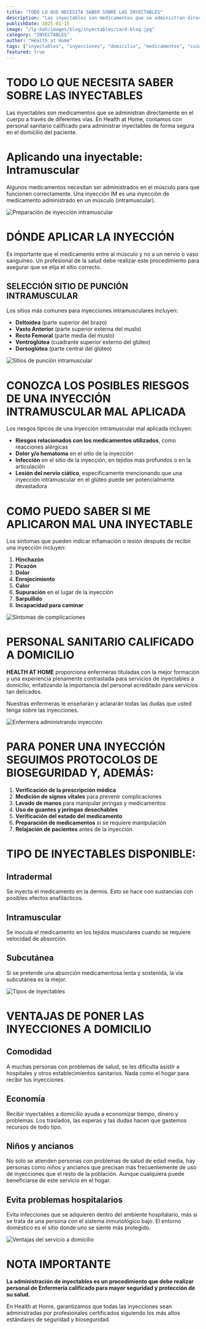 ```yaml
---
title: "TODO LO QUE NECESITA SABER SOBRE LAS INYECTABLES"
description: "Las inyectables son medicamentos que se administran directamente en el cuerpo a través de diferentes vías. En Health at Home, contamos con personal sanitario calificado para administrar inyectables de forma segura en el domicilio del paciente."
publishDate: 2025-01-15
image: "/lp-hah/images/blog/inyectables/card-blog.jpg"
category: "INYECTABLES"
author: "Health at Home"
tags: ["inyectables", "inyecciones", "domicilio", "medicamentos", "cuidados"]
featured: true
---
```


# TODO LO QUE NECESITA SABER SOBRE LAS INYECTABLES

Las inyectables son medicamentos que se administran directamente en el cuerpo a través de diferentes vías. En Health at Home, contamos con personal sanitario calificado para administrar inyectables de forma segura en el domicilio del paciente.

# Aplicando una inyectable: Intramuscular

Algunos medicamentos necesitan ser administrados en el músculo para que funcionen correctamente. Una inyección IM es una inyección de medicamento administrado en un músculo (intramuscular).

![Preparación de inyección intramuscular](/lp-hah/images/blog/inyectables/blog1.jpg)

# DÓNDE APLICAR LA INYECCIÓN

Es importante que el medicamento entre al músculo y no a un nervio o vaso sanguíneo. Un profesional de la salud debe realizar este procedimiento para asegurar que se elija el sitio correcto.

## SELECCIÓN SITIO DE PUNCIÓN INTRAMUSCULAR

Los sitios más comunes para inyecciones intramusculares incluyen:

- **Deltoidea** (parte superior del brazo)
- **Vasto Anterior** (parte superior externa del muslo)
- **Recto Femoral** (parte media del muslo)
- **Ventroglútea** (cuadrante superior externo del glúteo)
- **Dorsoglútea** (parte central del glúteo)

![Sitios de punción intramuscular](/lp-hah/images/blog/inyectables/blog2.jpg)

# CONOZCA LOS POSIBLES RIESGOS DE UNA INYECCIÓN INTRAMUSCULAR MAL APLICADA

Los riesgos típicos de una inyección intramuscular mal aplicada incluyen:

- **Riesgos relacionados con los medicamentos utilizados**, como reacciones alérgicas
- **Dolor y/o hematoma** en el sitio de la inyección
- **Infección** en el sitio de la inyección, en tejidos más profundos o en la articulación
- **Lesión del nervio ciático**, específicamente mencionando que una inyección intramuscular en el glúteo puede ser potencialmente devastadora

# COMO PUEDO SABER SI ME APLICARON MAL UNA INYECTABLE

Los síntomas que pueden indicar inflamación o lesión después de recibir una inyección incluyen:

1. **Hinchazón**
2. **Picazón**
3. **Dolor**
4. **Enrojecimiento**
5. **Calor**
6. **Supuración** en el lugar de la inyección
7. **Sarpullido**
8. **Incapacidad para caminar**

![Síntomas de complicaciones](/lp-hah/images/blog/inyectables/blog3.jpg)

# PERSONAL SANITARIO CALIFICADO A DOMICILIO

**HEALTH AT HOME** proporciona enfermeras tituladas con la mejor formación y una experiencia plenamente contrastada para servicios de inyectables a domicilio, enfatizando la importancia del personal acreditado para servicios tan delicados.

Nuestras enfermeras le enseñarán y aclararán todas las dudas que usted tenga sobre las inyecciones.

![Enfermera administrando inyección](/lp-hah/images/blog/inyectables/blog4.jpg)

# PARA PONER UNA INYECCIÓN SEGUIMOS PROTOCOLOS DE BIOSEGURIDAD Y, ADEMÁS:

1. **Verificación de la prescripción médica**
2. **Medición de signos vitales** para prevenir complicaciones
3. **Lavado de manos** para manipular jeringas y medicamentos
4. **Uso de guantes y jeringas desechables**
5. **Verificación del estado del medicamento**
6. **Preparación de medicamentos** si se requiere manipulación
7. **Relajación de pacientes** antes de la inyección

# TIPO DE INYECTABLES DISPONIBLE:

## Intradermal
Se inyecta el medicamento en la dermis. Esto se hace con sustancias con posibles efectos anafilácticos.

## Intramuscular
Se inocula el medicamento en los tejidos musculares cuando se requiere velocidad de absorción.

## Subcutánea
Si se pretende una absorción medicamentosa lenta y sostenida, la vía subcutánea es la mejor.

![Tipos de inyectables](/lp-hah/images/blog/inyectables/blog5.jpg)

# VENTAJAS DE PONER LAS INYECCIONES A DOMICILIO

## Comodidad
A muchas personas con problemas de salud, se les dificulta asistir a hospitales y otros establecimientos sanitarios. Nada como el hogar para recibir tus inyecciones.

## Economía
Recibir inyectables a domicilio ayuda a economizar tiempo, dinero y problemas. Los traslados, las esperas y las dudas hacen que gastemos recursos de todo tipo.

## Niños y ancianos
No solo se atienden personas con problemas de salud de edad media, hay personas como niños y ancianos que precisan más frecuentemente de uso de inyecciones que el resto de la población. Aunque cualquiera puede beneficiarse de este servicio en el hogar.

## Evita problemas hospitalarios
Evita infecciones que se adquieren dentro del ambiente hospitalario, más si se trata de una persona con el sistema inmunológico bajo. El entorno doméstico es el sitio donde uno se siente más protegido.

![Ventajas del servicio a domicilio](/lp-hah/images/blog/inyectables/blog6.jpg)

# NOTA IMPORTANTE

**La administración de inyectables es un procedimiento que debe realizar personal de Enfermería calificado para mayor seguridad y protección de su salud.**

En Health at Home, garantizamos que todas las inyecciones sean administradas por profesionales certificados siguiendo los más altos estándares de seguridad y bioseguridad.
